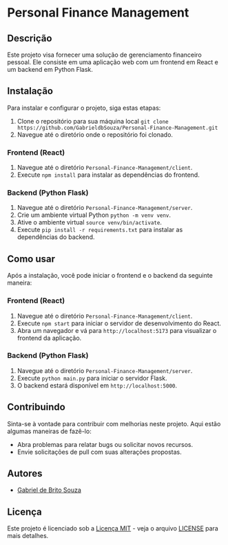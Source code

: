 # Personal Finance Management

## Descrição
Este projeto visa fornecer uma solução de gerenciamento financeiro pessoal. Ele consiste em uma aplicação web com um frontend em React e um backend em Python Flask.

## Instalação
Para instalar e configurar o projeto, siga estas etapas:
1. Clone o repositório para sua máquina local `git clone https://github.com/GabrieldbSouza/Personal-Finance-Management.git`
2. Navegue até o diretório onde o repositório foi clonado.

### Frontend (React)
1. Navegue até o diretório `Personal-Finance-Management/client`.
2. Execute `npm install` para instalar as dependências do frontend.

### Backend (Python Flask)
1. Navegue até o diretório `Personal-Finance-Management/server`.
2. Crie um ambiente virtual Python `python -m venv venv`.
3. Ative o ambiente virtual `source venv/bin/activate`.
4. Execute `pip install -r requirements.txt` para instalar as dependências do backend.

## Como usar
Após a instalação, você pode iniciar o frontend e o backend da seguinte maneira:

### Frontend (React)
1. Navegue até o diretório `Personal-Finance-Management/client`.
2. Execute `npm start` para iniciar o servidor de desenvolvimento do React.
3. Abra um navegador e vá para `http://localhost:5173` para visualizar o frontend da aplicação.

### Backend (Python Flask)
1. Navegue até o diretório `Personal-Finance-Management/server`.
2. Execute `python main.py` para iniciar o servidor Flask.
3. O backend estará disponível em `http://localhost:5000`.

## Contribuindo
Sinta-se à vontade para contribuir com melhorias neste projeto. Aqui estão algumas maneiras de fazê-lo:
- Abra problemas para relatar bugs ou solicitar novos recursos.
- Envie solicitações de pull com suas alterações propostas.

## Autores
- [Gabriel de Brito Souza](https://github.com/GabrieldbSouza)

## Licença
Este projeto é licenciado sob a [Licença MIT](https://opensource.org/licenses/MIT) - veja o arquivo [LICENSE](LICENSE) para mais detalhes.
